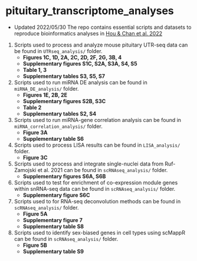 # pituitary_transcriptome_analyses
* Updated 2022/05/30
The repo contains essential scripts and datasets to reproduce bioinformatics analyses in [Hou &amp; Chan et al. 2022](https://www.biorxiv.org/content/10.1101/2022.01.05.475069v1?rss=1) 

1. Scripts used to process and analyze mouse pituitary UTR-seq data can be found in `UTRseq_analysis/` folder.
   * **Figures 1C, 1D, 2A, 2C, 2D, 2F, 2G, 3B, 4**
   * **Supplementary figures S1C, S2A, S3A, S4, S5**
   * **Table 1, 3**
   * **Supplementary tables S3, S5, S7**
2. Scripts used to run miRNA DE analysis can be found in `miRNA_DE_analysis/` folder.
   * **Figures 1E, 2B, 2E**
   * **Supplementary figures S2B, S3C**
   * **Table 2**
   * **Supplementary tables S2, S4**
3. Scripts used to run miRNA-gene correlation analysis can be found in `miRNA_correlation_analysis/` folder.
   * **Figure 3A**
   * **Supplementary table S6**
4. Scripts used to process LISA results can be found in `LISA_analysis/` folder.
   * **Figure 3C**
5. Scripts used to process and integrate single-nuclei data from Ruf-Zamojski et al. 2021 can be found in `scRNAseq_analysis/` folder.
   * **Supplementary figures S6A, S6B**
5. Scripts used to test for enrichment of co-expression module genes within snRNA-seq data can be found in `scRNAseq_analysis/` folder.
   * **Supplementary figure S6C**
6. Scripts used to for RNA-seq deconvolution methods can be found in `scRNAseq_analysis/` folder.
   * **Figure 5A**
   * **Supplementary figure 7**
   * **Supplementary table S8**
7. Scripts used to identify sex-biased genes in cell types using scMappR can be found in `scRNAseq_analysis/` folder.
   * **Figure 5B**
   * **Supplementary table S9**


